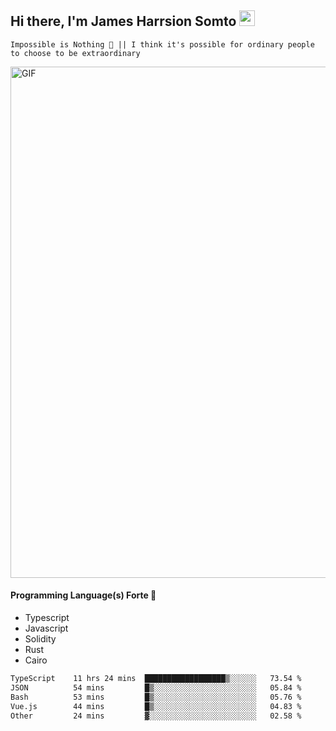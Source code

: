 ## Hi there, I'm James Harrsion Somto <img src="https://media.giphy.com/media/hvRJCLFzcasrR4ia7z/giphy.gif" width="25px">

`Impossible is Nothing 🚀 || I think it's possible for ordinary people to choose to be extraordinary`

 
<img align="center" alt="GIF" src="https://github.com/Gapur/Gapur/blob/master/coding.gif?raw=true" width="818px" height="818px" />


#### Programming Language(s) Forte 🚀
- Typescript
- Javascript
- Solidity
- Rust
- Cairo



<!--START_SECTION:waka-->

```txt
TypeScript    11 hrs 24 mins  ██████████████████▒░░░░░░   73.54 %
JSON          54 mins         █▒░░░░░░░░░░░░░░░░░░░░░░░   05.84 %
Bash          53 mins         █▒░░░░░░░░░░░░░░░░░░░░░░░   05.76 %
Vue.js        44 mins         █▒░░░░░░░░░░░░░░░░░░░░░░░   04.83 %
Other         24 mins         ▓░░░░░░░░░░░░░░░░░░░░░░░░   02.58 %
```

<!--END_SECTION:waka-->
<br />
<br />
<br />







